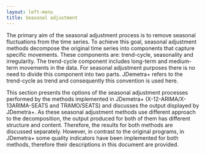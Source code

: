 ```yaml
---
layout: left-menu
title: Seasonal adjustment
---
```


The primary aim of the seasonal adjustment process is to remove seasonal fluctuations from the time series. 
To achieve this goal, seasonal adjustment methods decompose the original time series into components that 
capture specific movements. These components are: trend-cycle, seasonality and irregularity.
 The trend-cycle component includes long-term and medium-term movements in the data. 
 For seasonal adjustment purposes there is no need to divide this component into two parts. 
 JDemetra+ refers to the trend-cycle as trend and consequently this convention is used here.

This section presents the options of the seasonal adjustment processes performed 
by the methods implemented in JDemetra+ (X-12-ARIMA/X-13ARIMA-SEATS and TRAMO/SEATS) 
and discusses the output displayed by JDemetra+. As these seasonal adjustment methods 
use different approach to the decomposition, the output produced for both of them has 
different structure and content. Therefore, the results for both methods are discussed separately. 
However, in contrast to the original programs, in JDemetra+ some quality indicators have been implemented 
for both methods, therefore their descriptions in this document are provided.
